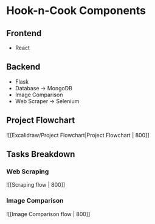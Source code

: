 # Hook-n-Cook Components
## Frontend
- React
## Backend
- Flask
- Database -> MongoDB
- Image Comparison  
- Web Scraper -> Selenium
## Project Flowchart
![[Excalidraw/Project Flowchart|Project Flowchart | 800]]
## Tasks Breakdown
### Web Scraping
![[Scraping flow | 800]]
### Image Comparison 
![[Image Comparison flow | 800]]

